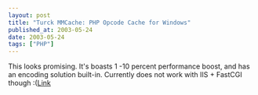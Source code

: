 ```yaml
---
layout: post
title: "Turck MMCache: PHP Opcode Cache for Windows"
published_at: 2003-05-24
date: 2003-05-24
tags: ["PHP"]
---
```


This looks promising. It's boasts 1 -10 percent performance boost, and has an encoding solution built-in. Currently does not work with IIS + FastCGI though :([Link](http://www.turcksoft.com/en/e_mmc.htm)  